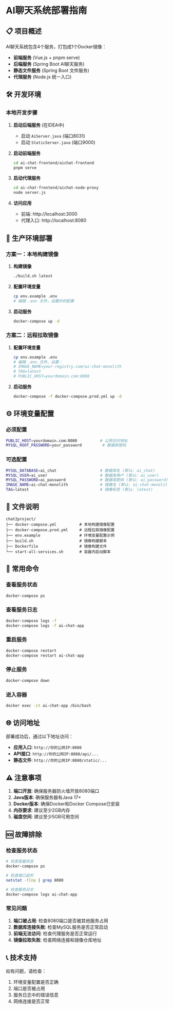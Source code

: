 # AI聊天系统部署指南

## 📋 项目概述

AI聊天系统包含4个服务，打包成1个Docker镜像：
- **前端服务** (Vue.js + pnpm serve)
- **后端服务** (Spring Boot AI聊天服务)
- **静态文件服务** (Spring Boot 文件服务)
- **代理服务** (Node.js 统一入口)

## 🛠️ 开发环境

### 本地开发步骤

1. **启动后端服务** (在IDEA中)
   - 启动 `AiServer.java` (端口8031)
   - 启动 `StaticServer.java` (端口9000)

2. **启动前端服务**
   ```bash
   cd ai-chat-frontend/aichat-frontend
   pnpm serve
   ```

3. **启动代理服务**
   ```bash
   cd ai-chat-frontend/aichat-node-proxy
   node server.js
   ```

4. **访问应用**
   - 前端: http://localhost:3000
   - 代理入口: http://localhost:8080

## 🚀 生产环境部署

### 方案一：本地构建镜像

1. **构建镜像**
   ```bash
   ./build.sh latest
   ```

2. **配置环境变量**
   ```bash
   cp env.example .env
   # 编辑 .env 文件，设置你的配置
   ```

3. **启动服务**
   ```bash
   docker-compose up -d
   ```

### 方案二：远程拉取镜像

1. **配置环境变量**
   ```bash
   cp env.example .env
   # 编辑 .env 文件，设置：
   # IMAGE_NAME=your-registry.com/ai-chat-monolith
   # TAG=latest
   # PUBLIC_HOST=yourdomain.com:8080
   ```

2. **启动服务**
   ```bash
   docker-compose -f docker-compose.prod.yml up -d
   ```

## ⚙️ 环境变量配置

### 必须配置
```bash
PUBLIC_HOST=yourdomain.com:8080          # 公网访问地址
MYSQL_ROOT_PASSWORD=your_password         # 数据库密码
```

### 可选配置
```bash
MYSQL_DATABASE=ai_chat                   # 数据库名 (默认: ai_chat)
MYSQL_USER=ai_user                       # 数据库用户 (默认: ai_user)
MYSQL_PASSWORD=ai_password               # 数据库密码 (默认: ai_password)
IMAGE_NAME=ai-chat-monolith              # 镜像名 (默认: ai-chat-monolith)
TAG=latest                               # 镜像标签 (默认: latest)
```

## 📁 文件说明

```
chat2project/
├── docker-compose.yml          # 本地构建镜像配置
├── docker-compose.prod.yml     # 远程拉取镜像配置
├── env.example                 # 环境变量配置示例
├── build.sh                    # 镜像构建脚本
├── Dockerfile                  # 镜像构建文件
└── start-all-services.sh       # 容器内启动脚本
```

## 🔧 常用命令

### 查看服务状态
```bash
docker-compose ps
```

### 查看服务日志
```bash
docker-compose logs -f
docker-compose logs -f ai-chat-app
```

### 重启服务
```bash
docker-compose restart
docker-compose restart ai-chat-app
```

### 停止服务
```bash
docker-compose down
```

### 进入容器
```bash
docker exec -it ai-chat-app /bin/bash
```

## 🌐 访问地址

部署成功后，通过以下地址访问：
- **应用入口**: `http://你的公网IP:8080`
- **API接口**: `http://你的公网IP:8080/api/...`
- **静态文件**: `http://你的公网IP:8080/static/...`

## ⚠️ 注意事项

1. **端口开放**: 确保服务器防火墙开放8080端口
2. **Java版本**: 确保服务器有Java 17+
3. **Docker版本**: 确保Docker和Docker Compose已安装
4. **内存要求**: 建议至少2GB内存
5. **磁盘空间**: 建议至少5GB可用空间

## 🆘 故障排除

### 检查服务状态
```bash
# 检查容器状态
docker-compose ps

# 检查端口监听
netstat -tlnp | grep 8080

# 检查服务日志
docker-compose logs ai-chat-app
```

### 常见问题
1. **端口被占用**: 检查8080端口是否被其他服务占用
2. **数据库连接失败**: 检查MySQL服务是否正常启动
3. **前端无法访问**: 检查代理服务是否正常运行
4. **镜像拉取失败**: 检查网络连接和镜像仓库地址

## 📞 技术支持

如有问题，请检查：
1. 环境变量配置是否正确
2. 端口是否被占用
3. 服务日志中的错误信息
4. 网络连接是否正常
